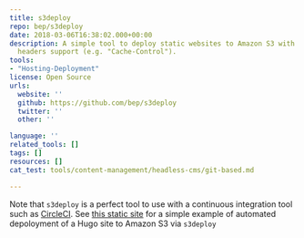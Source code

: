 ```yaml
---
title: s3deploy
repo: bep/s3deploy
date: 2018-03-06T16:38:02.000+00:00
description: A simple tool to deploy static websites to Amazon S3 with Gzip and custom
  headers support (e.g. "Cache-Control").
tools:
- "Hosting-Deployment"
license: Open Source
urls:
  website: ''
  github: https://github.com/bep/s3deploy
  twitter: ''
  other: ''

language: ''
related_tools: []
tags: []
resources: []
cat_test: tools/content-management/headless-cms/git-based.md

---
```

Note that `s3deploy` is a perfect tool to use with a continuous integration tool such as [CircleCI](https://circleci.com/). See [this static site](https://github.com/bep/bego.io) for a simple example of automated depoloyment of a Hugo site to Amazon S3 via `s3deploy`